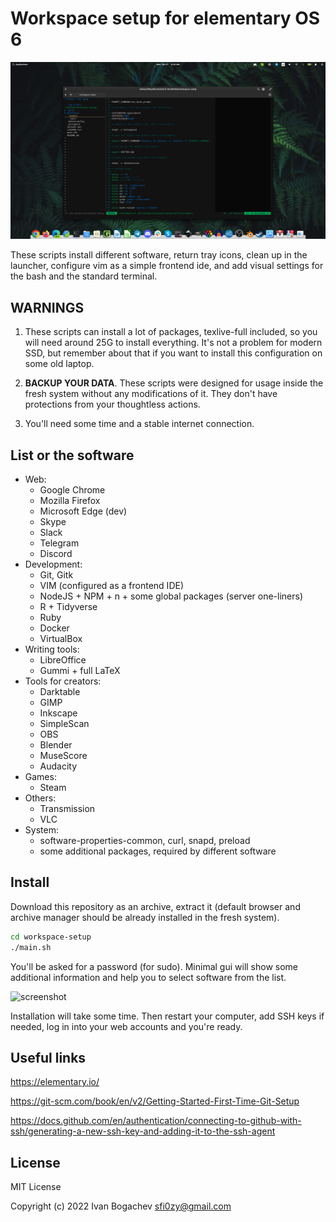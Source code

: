 # Workspace setup for elementary OS 6

![screenshot](./screenshot.jpg)

These scripts install different software, return tray icons, clean up in the launcher, configure vim as a simple frontend ide, and add visual settings for the bash and the standard terminal.

## WARNINGS

1. These scripts can install a lot of packages, texlive-full included, so you will need around 25G to install everything. It's not a problem for modern SSD, but remember about that if you want to install this configuration on some old laptop.

2. **BACKUP YOUR DATA**. These scripts were designed for usage inside the fresh system without any modifications of it. They don't have protections from your thoughtless actions.

3. You'll need some time and a stable internet connection.

## List or the software

- Web:
    - Google Chrome
    - Mozilla Firefox
    - Microsoft Edge (dev)
    - Skype
    - Slack
    - Telegram
    - Discord
- Development:
    - Git, Gitk
    - VIM (configured as a frontend IDE)
    - NodeJS + NPM + n + some global packages (server one-liners)
    - R + Tidyverse
    - Ruby
    - Docker
    - VirtualBox
- Writing tools:
    - LibreOffice
    - Gummi + full LaTeX
- Tools for creators:
    - Darktable
    - GIMP
    - Inkscape
    - SimpleScan
    - OBS
    - Blender
    - MuseScore
    - Audacity
- Games:
    - Steam
- Others:
    - Transmission
    - VLC
- System:
    - software-properties-common, curl, snapd, preload
    - some additional packages, required by different software

## Install

Download this repository as an archive, extract it (default browser and archive manager should be already installed in the fresh system).

```sh
cd workspace-setup
./main.sh
```

You'll be asked for a password (for sudo). Minimal gui will show some additional information and help you to select software from the list.

![screenshot](./screenshot-install.jpg)

Installation will take some time. Then restart your computer, add SSH keys if needed, log in into your web accounts and you're ready.

## Useful links

https://elementary.io/

https://git-scm.com/book/en/v2/Getting-Started-First-Time-Git-Setup

https://docs.github.com/en/authentication/connecting-to-github-with-ssh/generating-a-new-ssh-key-and-adding-it-to-the-ssh-agent

## License

MIT License

Copyright (c) 2022 Ivan Bogachev sfi0zy@gmail.com

